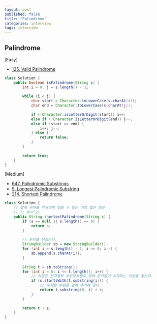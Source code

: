 ```yaml
---
layout: post
published: false
title: "Palindrome"
categories: interview
tags: interview 
---
```


## Palindrome

[Easy]
- [125. Valid Palindrome](https://leetcode.com/problems/valid-palindrome/)
```java
class Solution {
    public boolean isPalindrome(String s) {
        int i = 0, j = s.length() - 1;
        
        while (i < j) {
            char start = Character.toLowerCase(s.charAt(i));
            char end = Character.toLowerCase(s.charAt(j));
            
            if (!Character.isLetterOrDigit(start)) i++;
            else if (!Character.isLetterOrDigit(end)) j--;
            else if (start == end) {
                i++; j--;
            } else {
                return false;
            }
        }
        
        return true;
    }
}
```

[Medium]
- [647. Palindromic Substrings](https://leetcode.com/problems/palindromic-substrings/)
- [5. Longest Palindromic Substring](https://leetcode.com/problems/longest-palindromic-substring)
- [214. Shortest Palindrome](https://leetcode.com/problems/shortest-palindrome/)
```java
class Solution {
    // 앞에 문자를 추가하여 찾을 수 있는 가장 짧은 회문
    // T: O(n^2)
    public String shortestPalindrome(String s) {
        if (s == null || s.length() == 0) {
            return s;
        }
        
        // 문자를 뒤집는다.
        StringBuilder sb = new StringBuilder();
        for (int i = s.length() - 1; i >= 0; i--) {
            sb.append(s.charAt(i));
        }
        
        String t = sb.toString();
        for (int i = 0; i <= t.length(); i++) {
            // 뒤집은 문자열의 부분문자열로 원래 문자열이 시작되는 부분을 찾는다.
            if (s.startsWith(t.substring(i))) {
                // 누락된 부분을 앞에 추가해 준다.
                return t.substring(0, i) + s;
            }
        }
        
        return t + s;
    }
}
```